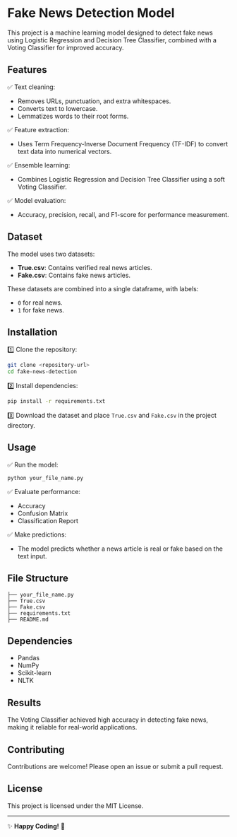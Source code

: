 # Fake News Detection Model

This project is a machine learning model designed to detect fake news using Logistic Regression and Decision Tree Classifier, combined with a Voting Classifier for improved accuracy.

## Features

✅ Text cleaning: 
- Removes URLs, punctuation, and extra whitespaces. 
- Converts text to lowercase.
- Lemmatizes words to their root forms.

✅ Feature extraction:
- Uses Term Frequency-Inverse Document Frequency (TF-IDF) to convert text data into numerical vectors.

✅ Ensemble learning:
- Combines Logistic Regression and Decision Tree Classifier using a soft Voting Classifier.

✅ Model evaluation:
- Accuracy, precision, recall, and F1-score for performance measurement.

## Dataset

The model uses two datasets:
- **True.csv**: Contains verified real news articles.
- **Fake.csv**: Contains fake news articles.

These datasets are combined into a single dataframe, with labels: 
- `0` for real news.
- `1` for fake news.

## Installation

1️⃣ Clone the repository:
```bash
git clone <repository-url>
cd fake-news-detection
```

2️⃣ Install dependencies:
```bash
pip install -r requirements.txt
```

3️⃣ Download the dataset and place `True.csv` and `Fake.csv` in the project directory.

## Usage

✅ Run the model:
```bash
python your_file_name.py
```

✅ Evaluate performance:
- Accuracy
- Confusion Matrix
- Classification Report

✅ Make predictions:
- The model predicts whether a news article is real or fake based on the text input.

## File Structure

```
├── your_file_name.py
├── True.csv
├── Fake.csv
├── requirements.txt
├── README.md
```

## Dependencies
- Pandas
- NumPy
- Scikit-learn
- NLTK

## Results

The Voting Classifier achieved high accuracy in detecting fake news, making it reliable for real-world applications.

## Contributing

Contributions are welcome! Please open an issue or submit a pull request.

## License

This project is licensed under the MIT License.

---

✨ **Happy Coding!** 🚀

